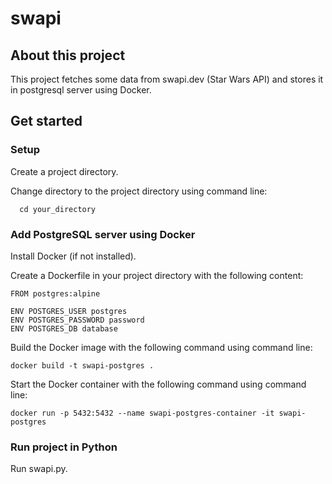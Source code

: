 # swapi
## About this project
This project fetches some data from swapi.dev (Star Wars API) and stores it in postgresql server using Docker. 
## Get started
### Setup
Create a project directory.

Change directory to the project directory using command line:

      cd your_directory
      
### Add PostgreSQL server using Docker
Install Docker (if not installed).

Create a Dockerfile in your project directory with the following content:
    
    FROM postgres:alpine

    ENV POSTGRES_USER postgres
    ENV POSTGRES_PASSWORD password
    ENV POSTGRES_DB database

Build the Docker image with the following command using command line:

    docker build -t swapi-postgres .
    
Start the Docker container with the following command using command line:

    docker run -p 5432:5432 --name swapi-postgres-container -it swapi-postgres 

### Run project in Python
Run swapi.py.

